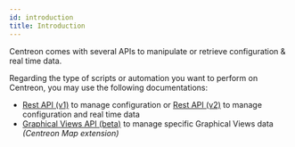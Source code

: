 ```yaml
---
id: introduction
title: Introduction
---
```


Centreon comes with several APIs to manipulate or retrieve configuration & real
time data.

Regarding the type of scripts or automation you want to perform on Centreon, you
may use the following documentations:

- [Rest API (v1)](rest-api-v1.md) to manage configuration or [Rest API
  (v2)](rest-api-v2.md) to manage configuration and real time data
- [Graphical Views API (beta)](graph-views-api.md) to manage specific
  Graphical Views data *(Centreon Map extension)*
